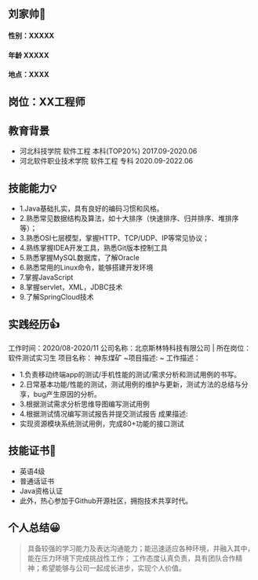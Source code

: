 ## 刘家帅🤞

####  性别：XXXXX
####  年龄  XXXXX
#### 地点：XXXX
## 岗位：XX工程师
## 教育背景 

* 河北科技学院         软件工程         本科(TOP20%)    2017.09-2020.06
* 河北软件职业技术学院   软件工程        专科      2020.09-2022.06 

## 技能能力💡
* 1.Java基础扎实，具有良好的编码习惯和风格。
* 2.熟悉常见数据结构及算法，如十大排序（快速排序、归并排序、堆排序等）；
* 3.熟悉OSI七层模型，掌握HTTP、TCP/UDP、IP等常见协议；
* 4.熟练掌握IDEA开发工具，熟悉Git版本控制工具
* 5.熟悉掌握MySQL数据库，了解Oracle
* 6.熟悉常用的Linux命令，能够搭建开发环境
* 7.掌握JavaScript
* 8.掌握servlet，XML，JDBC技术
* 9.了解SpringCloud技术

## 实践经历👍
工作时间：2020/08-2020/11
公司名称：北京斯林特科技有限公司	| 	所在岗位：软件测试实习生
项目名称： 神东煤矿
~项目描述: ~
工作描述：
* 1.负责移动终端app的测试/手机性能的测试/需求分析和测试用例的书写。
* 2.日常基本功能/性能的测试，测试用例的维护与更新，测试方法的总结与分享，bug产生原因的分析。
* 3.根据测试需求分析思维导图编写测试用例
* 4.根据测试情况编写测试报告并提交测试报告
成果描述:
* 实现资源模块系统测试用例，完成80+功能的接口测试

## 技能证书🥈
* 英语4级
* 普通话证书
* Java资格认证
* 此外，热心参加于Github开源社区，拥抱技术共享时代。
## 个人总结😀
> 具备较强的学习能力及表达沟通能力；能迅速适应各种环境，并融入其中，能在压力环境下完成挑战性工作；
工作态度认真负责，具有团队合作精神；希望能够与公司一起成长进步，实现个人价值。


                              
